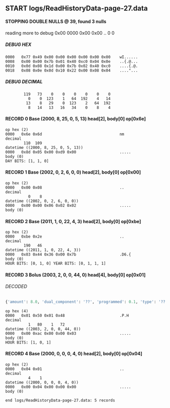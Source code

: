 ## START logs/ReadHistoryData-page-27.data
#### STOPPING DOUBLE NULLS @ 39, found 3 nulls
reading more to debug 0x00
    0000   0x00 0x00                                  ..
              0    0
##### DEBUG HEX
    0000   0x77 0x49 0x00 0x00 0x00 0x00 0x00 0x00    wI......
    0008   0x00 0x00 0x7b 0x01 0x40 0xc0 0x04 0x0e    ..{.@...
    0010   0x0d 0x08 0x1d 0x00 0x7b 0x02 0x40 0xc0    ....{.@.
    0018   0x08 0x0e 0x0d 0x10 0x22 0x00 0x08 0x04    ...."...
##### DEBUG DECIMAL
            119   73    0    0    0    0    0    0
              0    0  123    1   64  192    4   14
             13    8   29    0  123    2   64  192
              8   14   13   16   34    0    8    4
#### RECORD 0 Base (2000, 8, 25, 0, 5, 13) head[2], body[0] op[0x6e]

    op hex (2)
    0000   0x6e 0x6d                                  nm
    decimal
            110  109
    datetime ((2000, 8, 25, 0, 5, 13))
    0000   0x8d 0x05 0x00 0xd9 0x00                   .....
    body (0)
    DAY BITS: [1, 1, 0]
#### RECORD 1 Base (2002, 0, 2, 6, 0, 0) head[2], body[0] op[0x00]

    op hex (2)
    0000   0x00 0x08                                  ..
    decimal
              0    8
    datetime ((2002, 0, 2, 6, 0, 0))
    0000   0x00 0x00 0x06 0x02 0x02                   .....
    body (0)

#### RECORD 2 Base (2011, 1, 0, 22, 4, 3) head[2], body[0] op[0xbe]

    op hex (2)
    0000   0xbe 0x2e                                  ..
    decimal
            190   46
    datetime ((2011, 1, 0, 22, 4, 3))
    0000   0x03 0x44 0x36 0x00 0x7b                   .D6.{
    body (0)
    HOUR BITS: [0, 1, 0] YEAR BITS: [0, 1, 1, 1]
#### RECORD 3 Bolus (2003, 2, 0, 0, 44, 0) head[4], body[0] op[0x01]
###### DECODED
```python
{'amount': 8.0, 'dual_component': '??', 'programmed': 0.1, 'type': '??'}
```
    op hex (4)
    0000   0x01 0x50 0x01 0x48                        .P.H
    decimal
              1   80    1   72
    datetime ((2003, 2, 0, 0, 44, 0))
    0000   0x00 0xac 0x00 0x00 0x03                   .....
    body (0)
    HOUR BITS: [1, 0, 1]
#### RECORD 4 Base (2000, 0, 0, 0, 4, 0) head[2], body[0] op[0x04]

    op hex (2)
    0000   0x04 0x01                                  ..
    decimal
              4    1
    datetime ((2000, 0, 0, 0, 4, 0))
    0000   0x00 0x04 0x00 0x00 0x00                   .....
    body (0)

`end logs/ReadHistoryData-page-27.data: 5 records`
